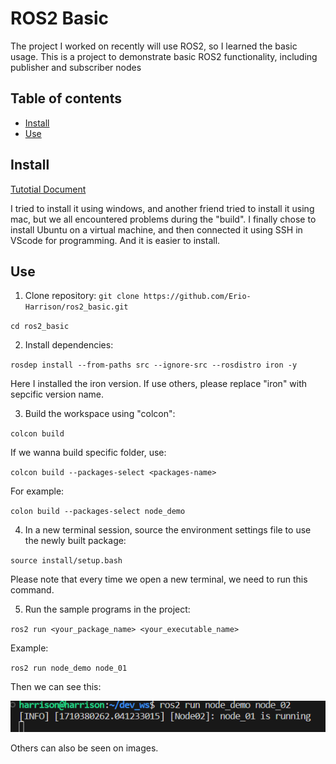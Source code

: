 # ROS2 Basic

The project I worked on recently will use ROS2, so I learned the basic usage. This is a project to demonstrate basic ROS2 functionality, including publisher and subscriber nodes

## Table of contents

- [Install](#Install)
- [Use](#Use)

## Install

[Tutotial Document](https://docs.ros.org/en/iron/Tutorials.html)

I tried to install it using windows, and another friend tried to install it using mac, but we all encountered problems during the "build". I finally chose to install Ubuntu on a virtual machine, and then connected it using SSH in VScode for programming. And it is easier to install.

## Use

1. Clone repository:
`git clone https://github.com/Erio-Harrison/ros2_basic.git`

`cd ros2_basic`

2. Install dependencies:

`rosdep install --from-paths src --ignore-src --rosdistro iron -y`

Here I installed the iron version. If use others, please replace "iron" with sepcific version name.

3. Build the workspace using "colcon":

`colcon build`

If we wanna build specific folder, use:

`colcon build --packages-select <packages-name>`

For example:

`colon build --packages-select node_demo`

4. In a new terminal session, source the environment settings file to use the newly built package:

`source install/setup.bash`

Please note that every time we open a new terminal, we need to run this command.

5. Run the sample programs in the project:

`ros2 run <your_package_name> <your_executable_name>`

Example:

`ros2 run node_demo node_01`

Then we can see this:

![node_demo02](./images/node_demo02.png)

Others can also be seen on images.